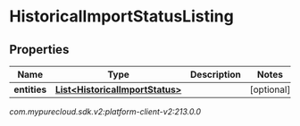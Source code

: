 # HistoricalImportStatusListing


## Properties

| Name | Type | Description | Notes |
| ------------ | ------------- | ------------- | ------------- |
| **entities** | [**List&lt;HistoricalImportStatus&gt;**](HistoricalImportStatus) |  |  [optional] |




_com.mypurecloud.sdk.v2:platform-client-v2:213.0.0_
